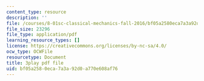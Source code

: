 ```yaml
---
content_type: resource
description: ''
file: /courses/8-01sc-classical-mechanics-fall-2016/bf05a2580eca7a3a92d0a770e608af76_5oLLnCGStUc.pdf
file_size: 23296
file_type: application/pdf
learning_resource_types: []
license: https://creativecommons.org/licenses/by-nc-sa/4.0/
ocw_type: OCWFile
resourcetype: Document
title: 3play pdf file
uid: bf05a258-0eca-7a3a-92d0-a770e608af76
---
```

